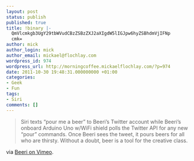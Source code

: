```yaml
---
layout: post
status: publish
published: true
title: !binary |-
  QmVlcmkgb3UgY29tbWVudCBzZSBzZXJ2aXIgdW5lIGJpw6hyZSBhdmVjIFNp
  cmk=
author: mick
author_login: mick
author_email: mickael@flochlay.com
wordpress_id: 974
wordpress_url: http://morningcoffee.mickaelflochlay.com/?p=974
date: 2011-10-30 19:48:31.000000000 +01:00
categories:
- Geek
- Fun
tags:
- Siri
comments: []
---
```

<blockquote>Siri texts “pour me a beer” to Beeri’s Twitter account while Beeri’s onboard Arduino Uno w/WiFi shield polls the Twitter API for any new “pour” commands. Once Beeri sees the tweet, it pours beers for all who are thirsty. Without a doubt, beer is a tool for the creative class.</blockquote>
via <a href="http://vimeo.com/30892539">Beeri on Vimeo</a>.

<object width="400" height="225"><param name="allowfullscreen" value="true" /><param name="allowscriptaccess" value="always" /><param name="movie" value="http://www.vimeo.com/moogaloop.swf?clip_id=30892539&amp;server=www.vimeo.com&amp;show_title=1&amp;show_byline=1&amp;show_portrait=0&amp;color=&amp;fullscreen=1" /><embed src="http://www.vimeo.com/moogaloop.swf?clip_id=30892539&amp;server=www.vimeo.com&amp;show_title=1&amp;show_byline=1&amp;show_portrait=0&amp;color=&amp;fullscreen=1" type="application/x-shockwave-flash" allowfullscreen="true" allowscriptaccess="always" width="400" height="225" /></object>
